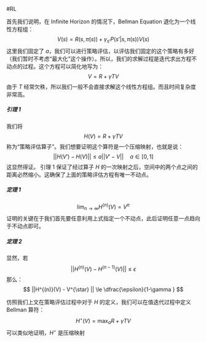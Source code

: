 #RL 

首先我们说明，在 Infinite Horizon 的情况下，Bellman Equation 退化为一个线性方程组：
$$
V(s) = R(s,\pi(s)) + \gamma_{s'}P(s'|s,\pi(s)) V(s)
$$
这里我们固定了 $a$，我们可以进行策略评估，以评估我们固定的这个策略有多好（我们暂时不考虑“最大化”这个操作）。所以，我们的求解过程是迭代求出方程不动点的过程。这个方程可以简化地写为：
$$
V = R +\gamma TV 
$$
由于 $T$ 经常欠秩，所以我们一般不会直接求解这个线性方程组。而且时间复杂度非常高。

##### 引理 1
我们将
$$
H(V) = R + \gamma T V 
$$
称为“策略评估算子”。我们想要证明这个算符是一个压缩映射，也就是说：
$$
||H(V') - H(V) ||  \le a ||V ' - V || \quad a \in [0,1] 
$$
这显然得证。
引理 1 保证了经过算子 $H$ 的一次映射之后，空间中的两个点之间的距离必然缩小。这确保了上面的策略评估方程有唯一不动点。

##### 定理 1 
$$
\lim_{n \rightarrow \infty} H^{(n)} (V) = V^\pi
$$
证明的关键在于我们首先要任意利用上式指定一个不动点，此后证明任意一点趋向于不动点即可。

##### 定理 2 
显然，若
$$
||H^{(n)} (V) - H^{(n-1)}(V) || \le \epsilon 
$$
那么：
$$
||H^{(n)}(V)  - V^{\star} || \le \dfrac{\epsilon}{1-\gamma }
$$

仿照我们上文在策略评估过程中对于 $H$ 的定义，我们可以在值迭代过程中定义 Bellman 算符：
$$
H^{\star}  (V) =  \max_{a} R + \gamma T V 
$$
可以类似地证明，$H^\star$ 是压缩映射

